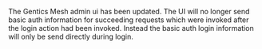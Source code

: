 The Gentics Mesh admin ui has been updated. The UI will no longer send basic auth information for succeeding requests which were invoked after the login action had been invoked. Instead the basic auth login information will only be send directly during login.
